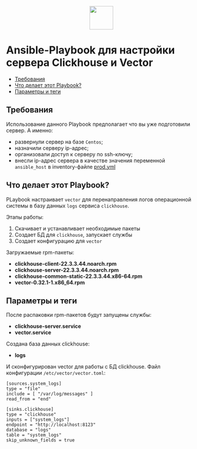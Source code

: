 <img style="vertical-align:middle;margin:0 45% 0 45%" src="https://www.linode.com/docs/guides/applications/configuration-management/ansible/feature.png" height="64px"/>

# Ansible-Playbook для настройки сервера Clickhouse и Vector

- [Требования](#require)
- [Что делает этот Playbook?](#what-does-it-do)
- [Параметры и теги](#parameters-and-tags)

## <a id="require"></a>Требования

Использование данного Playbook предполагает что вы уже подготовили сервер. А именно:

- развернули сервер на базе `Centos`;
- назначили серверу ip-адрес;
- организовали доступ к серверу по ssh-ключу;
- внесли ip-адрес сервера в качестве значения переменной `ansible_host` в inventory-файле [prod.yml](inventory/prod.yml)

## <a id="what-does-it-do"></a>Что делает этот Playbook?

PLaybook настраивает `vector` для перенаправления логов операционной системы в базу данных `logs` сервиса `clickhouse`. 

Этапы работы:

1. Скачивает и устанавливает необходимые пакеты
2. Создает БД для `clickhouse`, запускает службы 
3. Создает конфигурацию для `vector`

Загружаемые rpm-пакеты:

  - **clickhouse-client-22.3.3.44.noarch.rpm**
  - **clickhouse-server-22.3.3.44.noarch.rpm**
  - **clickhouse-common-static-22.3.3.44.x86-64.rpm**
  - **vector-0.32.1-1.x86_64.rpm**

## <a id="parameters-and-tags"></a>Параметры и теги

После распаковки rpm-пакетов будут запущены службы:

  - **clickhouse-server.service**
  - **vector.service**

Создана база данных clickhouse:

  - **logs**

И сконфигурирован vector для работы с БД clickhouse. Файл конфигурации `/etc/vector/vector.toml`:

    [sources.system_logs]
    type = "file"
    include = [ "/var/log/messages" ]
    read_from = "end"

    [sinks.clickhouse]
    type = "clickhouse"
    inputs = ["system_logs"]
    endpoint = "http://localhost:8123"
    database = "logs"
    table = "system_logs"
    skip_unknown_fields = true